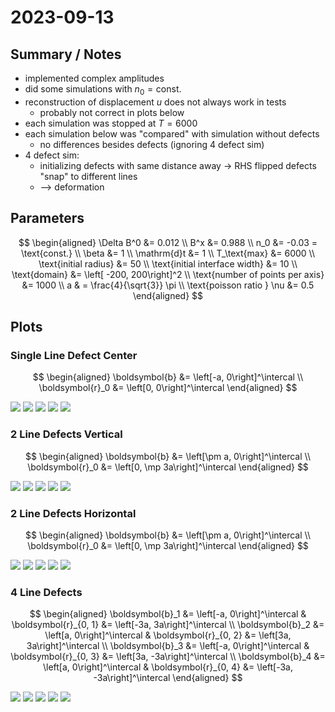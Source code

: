 # 2023-09-13

## Summary / Notes

- implemented complex amplitudes
- did some simulations with $n_0 = \text{const.}$
- reconstruction of displacement $u$ does not always work in tests
  - probably not correct in plots below
- each simulation was stopped at $T=6000$
- each simulation below was "compared" with simulation without defects
  - no differences besides defects (ignoring 4 defect sim)
- 4 defect sim:
  - initializing defects with same distance away -> RHS flipped defects "snap" to different lines
  - --> deformation

## Parameters

$$
\begin{aligned}
    \Delta B^0 &= 0.012 \\
    B^x &= 0.988 \\
    n_0 &= -0.03 = \text{const.} \\
    \beta &= 1 \\
    \mathrm{d}t &= 1 \\
    T_\text{max} &= 6000 \\
    \text{initial radius} &= 50 \\
    \text{initial interface width} &= 10 \\
    \text{domain} &= \left[ -200, 200\right]^2 \\
    \text{number of points per axis} &= 1000 \\
    a & = \frac{4}{\sqrt{3}} \pi \\
    \text{poisson ratio } \nu &= 0.5
\end{aligned}
$$

## Plots

### Single Line Defect Center

$$
\begin{aligned}
    \boldsymbol{b} &= \left[-a, 0\right]^\intercal \\
    \boldsymbol{r}_0 &= \left[0, 0\right]^\intercal
\end{aligned}
$$

![](052d_1linedef__phi_density.png)
![](052d_1linedef__etas.png)
![](052d_1linedef__u.png)
![](052d_1linedef__stress.png)
![](052d_1linedef__comp.png)

### 2 Line Defects Vertical

$$
\begin{aligned}
    \boldsymbol{b} &= \left[\pm a, 0\right]^\intercal \\
    \boldsymbol{r}_0 &= \left[0, \mp 3a\right]^\intercal
\end{aligned}
$$

![](052d_2linedef_vertical__phi_density.png)
![](052d_2linedef_vertical__etas.png)
![](052d_2linedef_vertical__u.png)
![](052d_2linedef_vertical__stress.png)
![](052d_2linedef_vertical__comp.png)

### 2 Line Defects Horizontal

$$
\begin{aligned}
    \boldsymbol{b} &= \left[\pm a, 0\right]^\intercal \\
    \boldsymbol{r}_0 &= \left[0, \mp 3a\right]^\intercal
\end{aligned}
$$

![](052d_2linedef_horizontal__phi_density.png)
![](052d_2linedef_horizontal__etas.png)
![](052d_2linedef_horizontal__u.png)
![](052d_2linedef_horizontal__stress.png)
![](052d_2linedef_horizontal__comp.png)

### 4 Line Defects

$$
\begin{aligned}
    \boldsymbol{b}_1 &= \left[-a, 0\right]^\intercal &
    \boldsymbol{r}_{0, 1} &= \left[-3a, 3a\right]^\intercal \\
    \boldsymbol{b}_2 &= \left[a, 0\right]^\intercal &
    \boldsymbol{r}_{0, 2} &= \left[3a, 3a\right]^\intercal \\
    \boldsymbol{b}_3 &= \left[-a, 0\right]^\intercal &
    \boldsymbol{r}_{0, 3} &= \left[3a, -3a\right]^\intercal \\
    \boldsymbol{b}_4 &= \left[a, 0\right]^\intercal &
    \boldsymbol{r}_{0, 4} &= \left[-3a, -3a\right]^\intercal
\end{aligned}
$$

![](052d_4linedef__phi_density.png)
![](052d_4linedef__etas.png)
![](052d_4linedef__u.png)
![](052d_4linedef__stress.png)
![](052d_4linedef__comp.png)

